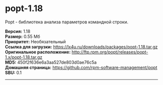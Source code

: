 # popt-1.18
Popt - библиотека анализа параметров командной строки.

**Версия:** 1.18<br />
**Размер:** 0.55 Мб<br />
**Приоритет:** Необязательный<br />
**Ссылка для загрузки:** https://lx4u.ru/downloads/packages/popt-1.18.tar.gz<br />
**Оригинальное расположение:** http://ftp.rpm.org/popt/releases/popt-1.x/popt-1.18.tar.gz<br/>
**MD5:** 450f2f636e6a3aa527de803d0ae76c5a<br />
**Домашняя страница:** https://github.com/rpm-software-management/popt
<br />**SBU:** 0.1

***
